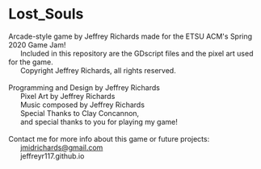# Lost_Souls
Arcade-style game by Jeffrey Richards made for the ETSU ACM's Spring 2020 Game Jam!<br>
&nbsp;&nbsp;&nbsp;&nbsp;&nbsp;&nbsp;Included in this repository are the GDscript files and the pixel art used for the game.<br>
&nbsp;&nbsp;&nbsp;&nbsp;&nbsp;&nbsp;Copyright Jeffrey Richards, all rights reserved.<br>
<br>
Programming and Design by Jeffrey Richards<br>
&nbsp;&nbsp;&nbsp;&nbsp;&nbsp;&nbsp;Pixel Art by Jeffrey Richards<br>
&nbsp;&nbsp;&nbsp;&nbsp;&nbsp;&nbsp;Music composed by Jeffrey Richards<br>
&nbsp;&nbsp;&nbsp;&nbsp;&nbsp;&nbsp;Special Thanks to Clay Concannon,<br>
&nbsp;&nbsp;&nbsp;&nbsp;&nbsp;&nbsp;and special thanks to you for playing my game!<br>
<br>
Contact me for more info about this game or future projects:<br>
&nbsp;&nbsp;&nbsp;&nbsp;&nbsp;&nbsp;jmidrichards@gmail.com<br>
&nbsp;&nbsp;&nbsp;&nbsp;&nbsp;&nbsp;jeffreyr117.github.io
